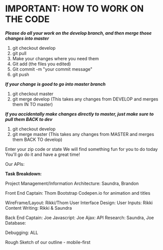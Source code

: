 # IMPORTANT: HOW TO WORK ON THE CODE
***Please do all your work on the develop branch, and then merge those changes into master***
1. git checkout develop
2. git pull 
3. Make your changes where you need them
4. Git add (the files you edited) 
5. Git commit -m "your commit message" 
6. git push 

***If your change is good to go into master branch***
1. git checkout master 
2. git merge develop 
(This takes any changes from DEVELOP and merges them IN TO master) 

***If you accidentally make changes directly to master, just make sure to pull them BACK to dev***
1. git checkout develop
2. git merge master 
(This takes any changes from MASTER and merges them BACK TO develop)

Enter your zip code or state
We will find something fun for you to do today
You'll go do it and have a great time!

 
 

Our APIs:
 

**Task Breakdown:**

Project Management/Information Architecture: Saundra, Brandon

Front End Captain: Thom
Bootstrap
Codepen.io for animation and titles


WireFrame/Layout: Rikki/Thom
User Interface Design: 
User Inputs: Rikki 
Content Writing: Rikki & Saundra

Back End Captain: Joe
Javascript: Joe
Ajax: 
API Research: Saundra, Joe
Database:

Debugging: ALL 

Rough Sketch of our outline - mobile-first
